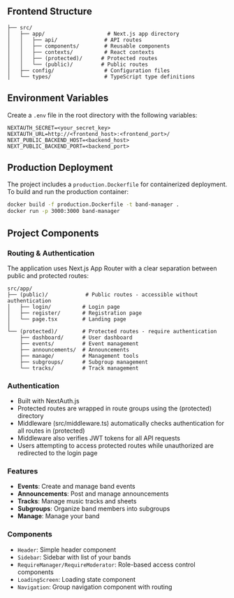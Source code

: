 ## Frontend Structure

```
├── src/
│   ├── app/                    # Next.js app directory
│   │   ├── api/               # API routes
│   │   ├── components/        # Reusable components
│   │   ├── contexts/          # React contexts
│   │   ├── (protected)/      # Protected routes
│   │   └── (public)/         # Public routes
│   ├── config/                # Configuration files
│   └── types/                 # TypeScript type definitions
```

## Environment Variables

Create a `.env` file in the root directory with the following variables:

```env
NEXTAUTH_SECRET=<your_secret_key>
NEXTAUTH_URL=http://<frontend_host>:<frontend_port>/
NEXT_PUBLIC_BACKEND_HOST=<backend_host>
NEXT_PUBLIC_BACKEND_PORT=<backend_port>
```

## Production Deployment

The project includes a `production.Dockerfile` for containerized deployment. To build and run the production container:

```bash
docker build -f production.Dockerfile -t band-manager .
docker run -p 3000:3000 band-manager
```

## Project Components

### Routing & Authentication

The application uses Next.js App Router with a clear separation between public and protected routes:

```
src/app/
├── (public)/            # Public routes - accessible without authentication
│   ├── login/          # Login page
│   ├── register/       # Registration page
│   └── page.tsx        # Landing page
│
└── (protected)/        # Protected routes - require authentication
    ├── dashboard/      # User dashboard
    ├── events/         # Event management
    ├── announcements/  # Announcements
    ├── manage/         # Management tools
    ├── subgroups/      # Subgroup management
    └── tracks/         # Track management
```

### Authentication

- Built with NextAuth.js
- Protected routes are wrapped in route groups using the (protected) directory
- Middleware (src/middleware.ts) automatically checks authentication for all routes in (protected)
- Middleware also verifies JWT tokens for all API requests
- Users attempting to access protected routes while unauthorized are redirected to the login page

### Features

- **Events**: Create and manage band events
- **Announcements**: Post and manage announcements
- **Tracks**: Manage music tracks and sheets
- **Subgroups**: Organize band members into subgroups
- **Manage**: Manage your band

### Components

- `Header`: Simple header component
- `Sidebar`: Sidebar with list of your bands
- `RequireManager/RequireModerator`: Role-based access control components
- `LoadingScreen`: Loading state component
- `Navigation`: Group navigation component with routing

